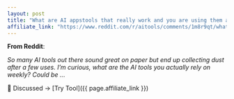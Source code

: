 ```yaml
---
layout: post
title: "What are AI appstools that really work and you are using them at least week"
affiliate_link: "https://www.reddit.com/r/aitools/comments/1m8r9qt/what_are_ai_appstools_that_really_work_and_you/?ref=autoverse&utm_source=autoverse"
---
```


**From Reddit**:  
*<!-- SC_OFF --><div class='md'><p>So many AI tools out there sound great on paper but end up collecting dust after a few uses. I’m curious, what are the AI tools you actually rely on weekly? Could be ...*

💬 Discussed → [Try Tool]({{ page.affiliate_link }})  

